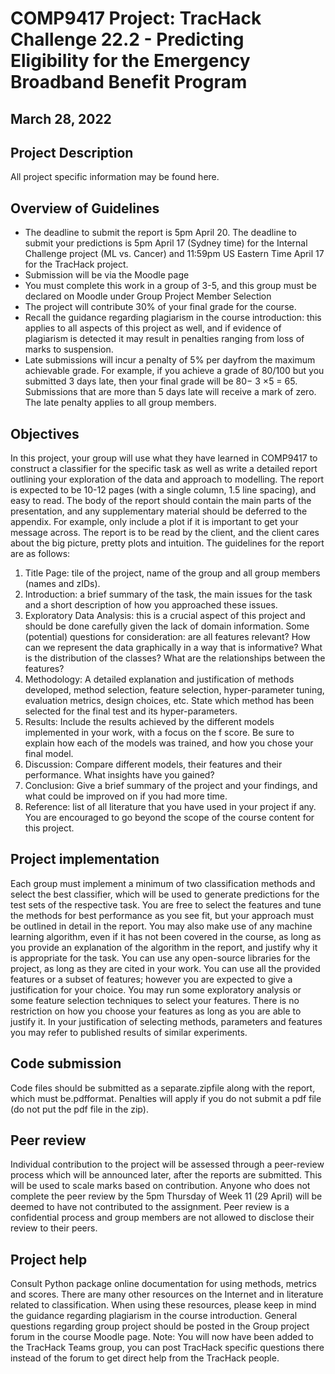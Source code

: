 # COMP9417 Project: TracHack Challenge 22.2 - Predicting Eligibility for the Emergency Broadband Benefit Program

## March 28, 2022

## Project Description

All project specific information may be found here.

## Overview of Guidelines

- The deadline to submit the report is 5pm April 20. The deadline to submit your predictions is 5pm April 17
    (Sydney time) for the Internal Challenge project (ML vs. Cancer) and 11:59pm US Eastern Time April 17 for
    the TracHack project.
- Submission will be via the Moodle page
- You must complete this work in a group of 3-5, and this group must be declared on Moodle under Group Project
    Member Selection
- The project will contribute 30% of your final grade for the course.
- Recall the guidance regarding plagiarism in the course introduction: this applies to all aspects of this project as
    well, and if evidence of plagiarism is detected it may result in penalties ranging from loss of marks to suspension.
- Late submissions will incur a penalty of 5% per dayfrom the maximum achievable grade. For example,
    if you achieve a grade of 80/100 but you submitted 3 days late, then your final grade will be 80− 3 ×5 = 65.
    Submissions that are more than 5 days late will receive a mark of zero. The late penalty applies to all group
    members.

## Objectives

In this project, your group will use what they have learned in COMP9417 to construct a classifier for the specific task
as well as write a detailed report outlining your exploration of the data and approach to modelling. The report is
expected to be 10-12 pages (with a single column, 1.5 line spacing), and easy to read. The body of the report should
contain the main parts of the presentation, and any supplementary material should be deferred to the appendix. For
example, only include a plot if it is important to get your message across. The report is to be read by the client, and
the client cares about the big picture, pretty plots and intuition. The guidelines for the report are as follows:

1. Title Page: tile of the project, name of the group and all group members (names and zIDs).
2. Introduction: a brief summary of the task, the main issues for the task and a short description of how you
    approached these issues.
3. Exploratory Data Analysis: this is a crucial aspect of this project and should be done carefully given the lack
    of domain information. Some (potential) questions for consideration: are all features relevant? How can we
    represent the data graphically in a way that is informative? What is the distribution of the classes? What are
    the relationships between the features?
4. Methodology: A detailed explanation and justification of methods developed, method selection, feature selection,
    hyper-parameter tuning, evaluation metrics, design choices, etc. State which method has been selected for the
    final test and its hyper-parameters.
5. Results: Include the results achieved by the different models implemented in your work, with a focus on the f
    score. Be sure to explain how each of the models was trained, and how you chose your final model.
6. Discussion: Compare different models, their features and their performance. What insights have you gained?
7. Conclusion: Give a brief summary of the project and your findings, and what could be improved on if you had
    more time.
8. Reference: list of all literature that you have used in your project if any. You are encouraged to go beyond the
    scope of the course content for this project.

## Project implementation

Each group must implement a minimum of two classification methods and select the best classifier, which will be
used to generate predictions for the test sets of the respective task. You are free to select the features and tune the
methods for best performance as you see fit, but your approach must be outlined in detail in the report. You may also
make use of any machine learning algorithm, even if it has not been covered in the course, as long as you provide an
explanation of the algorithm in the report, and justify why it is appropriate for the task. You can use any open-source
libraries for the project, as long as they are cited in your work. You can use all the provided features or a subset of
features; however you are expected to give a justification for your choice. You may run some exploratory analysis or
some feature selection techniques to select your features. There is no restriction on how you choose your features as
long as you are able to justify it. In your justification of selecting methods, parameters and features you may refer to
published results of similar experiments.

## Code submission

Code files should be submitted as a separate.zipfile along with the report, which must be.pdfformat. Penalties
will apply if you do not submit a pdf file (do not put the pdf file in the zip).

## Peer review

Individual contribution to the project will be assessed through a peer-review process which will be announced later,
after the reports are submitted. This will be used to scale marks based on contribution. Anyone who does not complete
the peer review by the 5pm Thursday of Week 11 (29 April) will be deemed to have not contributed to the assignment.
Peer review is a confidential process and group members are not allowed to disclose their review to their peers.

## Project help

Consult Python package online documentation for using methods, metrics and scores. There are many other resources
on the Internet and in literature related to classification. When using these resources, please keep in mind the guidance
regarding plagiarism in the course introduction. General questions regarding group project should be posted in the
Group project forum in the course Moodle page. Note: You will now have been added to the TracHack Teams group,
you can post TracHack specific questions there instead of the forum to get direct help from the TracHack people.


